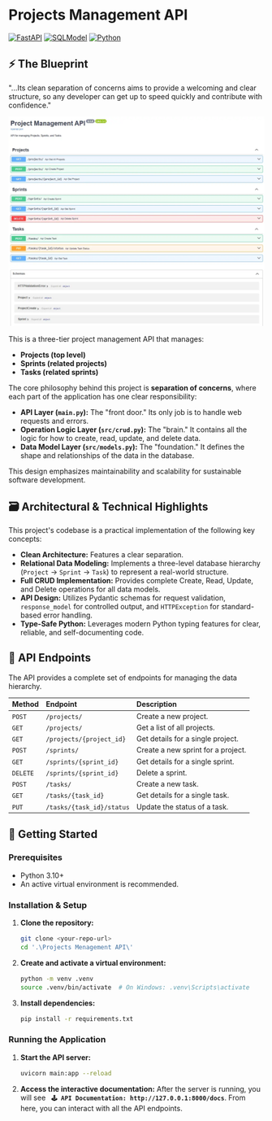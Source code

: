 # Projects Management API

[![FastAPI](https://img.shields.io/badge/FastAPI-009688?style=for-the-badge&logo=fastapi)](https://fastapi.tiangolo.com/)
[![SQLModel](https://img.shields.io/badge/SQLModel-48B0F0?style=for-the-badge&logo=python&logoColor=white)](https://sqlmodel.tiangolo.com/)
[![Python](https://img.shields.io/badge/Python-3.10%2B-blue?style=for-the-badge&logo=python)](https://www.python.org/)

## ⚡ The Blueprint

"...Its clean separation of concerns aims to provide a welcoming and clear structure, so any developer can get up to speed quickly and contribute with confidence."

<img src="./doc_on_browser.webp" alt="Document Display On Browser." width="800">

This is a three-tier project management API that manages:

-   **Projects (top level)**
-   **Sprints (related projects)**
-   **Tasks (related sprints)**

The core philosophy behind this project is **separation of concerns**, where each part of the application has one clear responsibility:

-   **API Layer (`main.py`):** The "front door." Its only job is to handle web requests and errors.
-   **Operation Logic Layer (`src/crud.py`):** The "brain." It contains all the logic for how to create, read, update, and delete data.
-   **Data Model Layer (`src/models.py`):** The "foundation." It defines the shape and relationships of the data in the database.

This design emphasizes maintainability and scalability for sustainable software development.

## 🗃️ Architectural & Technical Highlights

This project's codebase is a practical implementation of the following key concepts:

-   **Clean Architecture:** Features a clear separation.
-   **Relational Data Modeling:** Implements a three-level database hierarchy (`Project` -> `Sprint` -> `Task`) to represent a real-world structure.
-   **Full CRUD Implementation:** Provides complete Create, Read, Update, and Delete operations for all data models.
-   **API Design:** Utilizes Pydantic schemas for request validation, `response_model` for controlled output, and `HTTPException` for standard-based error handling.
-   **Type-Safe Python:** Leverages modern Python typing features for clear, reliable, and self-documenting code.

## 🧩 API Endpoints

The API provides a complete set of endpoints for managing the data hierarchy.

| Method   | Endpoint                  | Description                        |
| :------- | :------------------------ | :--------------------------------- |
| `POST`   | `/projects/`              | Create a new project.              |
| `GET`    | `/projects/`              | Get a list of all projects.        |
| `GET`    | `/projects/{project_id}`  | Get details for a single project.  |
| `POST`   | `/sprints/`               | Create a new sprint for a project. |
| `GET`    | `/sprints/{sprint_id}`    | Get details for a single sprint.   |
| `DELETE` | `/sprints/{sprint_id}`    | Delete a sprint.                   |
| `POST`   | `/tasks/`                 | Create a new task.                 |
| `GET`    | `/tasks/{task_id}`        | Get details for a single task.     |
| `PUT`    | `/tasks/{task_id}/status` | Update the status of a task.       |

## 🚦 Getting Started

### Prerequisites

-   Python 3.10+
-   An active virtual environment is recommended.

### Installation & Setup

1.  **Clone the repository:**

    ```bash
    git clone <your-repo-url>
    cd '.\Projects Menagement API\'
    ```

2.  **Create and activate a virtual environment:**

    ```bash
    python -m venv .venv
    source .venv/bin/activate  # On Windows: .venv\Scripts\activate
    ```

3.  **Install dependencies:**
    ```bash
    pip install -r requirements.txt
    ```

### Running the Application

1.  **Start the API server:**

    ```bash
    uvicorn main:app --reload
    ```

2.  **Access the interactive documentation:**
    After the server is running, you will see **` 🕹️ API Documentation: http://127.0.0.1:8000/docs`**. From here, you can interact with all the API endpoints.

